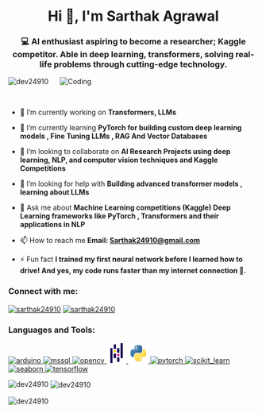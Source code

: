 <h1 align="center">Hi 👋, I'm Sarthak Agrawal</h1>
<h3 align="center">💻 AI enthusiast aspiring to become a researcher; Kaggle competitor. Able in deep learning, transformers, solving real-life problems through cutting-edge technology.</h3>
<img align="right" alt="Coding" width="400" 
src="https://camo.githubusercontent.com/ece357fa621e26f68d7735b3ed8a5e71e4095becee37d6d8c7d914405bcec0d7/68747470733a2f2f6d617274696e76616c64612e636f6d2f696d672f61626f75742e676966">

<p align="left"> <img src="https://komarev.com/ghpvc/?username=dev24910&label=Profile%20views&color=0e75b6&style=flat" alt="dev24910" /> </p>

<p align="left"> <a href="https://twitter.com/" target="blank"><img src="https://img.shields.io/twitter/follow/?logo=twitter&style=for-the-badge" alt="" /></a> </p>

- 🔭 I’m currently working on **Transformers, LLMs**

- 🌱 I’m currently learning **PyTorch for building custom deep learning models , Fine Tuning LLMs , RAG And Vector Databases**

- 👯 I’m looking to collaborate on **AI Research Projects using deep learning, NLP, and computer vision techniques and Kaggle Competitions**

- 🤝 I’m looking for help with **Building advanced transformer models , learning about LLMs**

- 💬 Ask me about **Machine Learning competitions (Kaggle) Deep Learning frameworks like PyTorch , Transformers and their applications in NLP**

- 📫 How to reach me **Email: Sarthak24910@gmail.com**

- ⚡ Fun fact **I trained my first neural network before I learned how to drive! And yes, my code runs faster than my internet connection 🚀.**

<h3 align="left">Connect with me:</h3>
<p align="left">
<a href="https://kaggle.com/sarthak24910" target="blank"><img align="center" src="https://raw.githubusercontent.com/rahuldkjain/github-profile-readme-generator/master/src/images/icons/Social/kaggle.svg" alt="sarthak24910" height="30" width="40" /></a>
<a href="https://instagram.com/sarthak24910" target="blank"><img align="center" src="https://raw.githubusercontent.com/rahuldkjain/github-profile-readme-generator/master/src/images/icons/Social/instagram.svg" alt="sarthak24910" height="30" width="40" /></a>
</p>

<h3 align="left">Languages and Tools:</h3>
<p align="left"> <a href="https://www.arduino.cc/" target="_blank" rel="noreferrer"> <img src="https://cdn.worldvectorlogo.com/logos/arduino-1.svg" alt="arduino" width="40" height="40"/> </a> <a href="https://www.microsoft.com/en-us/sql-server" target="_blank" rel="noreferrer"> <img src="https://www.svgrepo.com/show/303229/microsoft-sql-server-logo.svg" alt="mssql" width="40" height="40"/> </a> <a href="https://opencv.org/" target="_blank" rel="noreferrer"> <img src="https://www.vectorlogo.zone/logos/opencv/opencv-icon.svg" alt="opencv" width="40" height="40"/> </a> <a href="https://pandas.pydata.org/" target="_blank" rel="noreferrer"> <img src="https://raw.githubusercontent.com/devicons/devicon/2ae2a900d2f041da66e950e4d48052658d850630/icons/pandas/pandas-original.svg" alt="pandas" width="40" height="40"/> </a> <a href="https://www.python.org" target="_blank" rel="noreferrer"> <img src="https://raw.githubusercontent.com/devicons/devicon/master/icons/python/python-original.svg" alt="python" width="40" height="40"/> </a> <a href="https://pytorch.org/" target="_blank" rel="noreferrer"> <img src="https://www.vectorlogo.zone/logos/pytorch/pytorch-icon.svg" alt="pytorch" width="40" height="40"/> </a> <a href="https://scikit-learn.org/" target="_blank" rel="noreferrer"> <img src="https://upload.wikimedia.org/wikipedia/commons/0/05/Scikit_learn_logo_small.svg" alt="scikit_learn" width="40" height="40"/> </a> <a href="https://seaborn.pydata.org/" target="_blank" rel="noreferrer"> <img src="https://seaborn.pydata.org/_images/logo-mark-lightbg.svg" alt="seaborn" width="40" height="40"/> </a> <a href="https://www.tensorflow.org" target="_blank" rel="noreferrer"> <img src="https://www.vectorlogo.zone/logos/tensorflow/tensorflow-icon.svg" alt="tensorflow" width="40" height="40"/> </a> </p>

<p><img align="left" src="https://github-readme-stats.vercel.app/api/top-langs?username=dev24910&show_icons=true&locale=en&layout=compact" alt="dev24910" /></p>

<p>&nbsp;<img align="center" src="https://github-readme-stats.vercel.app/api?username=dev24910&show_icons=true&locale=en" alt="dev24910" /></p>

<p><img align="center" src="https://github-readme-streak-stats.herokuapp.com/?user=dev24910&" alt="dev24910" /></p>
